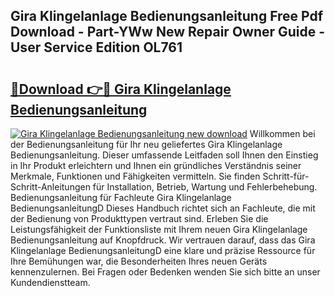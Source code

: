 ## Gira Klingelanlage Bedienungsanleitung Free Pdf Download - Part-YWw New Repair Owner Guide - User Service Edition OL761

# <h2><a href="http://df64ly.blite.top/?on=Gira+Klingelanlage+Bedienungsanleitung">🔗Download 👉🔴 Gira Klingelanlage Bedienungsanleitung</a></h2>

[![Gira Klingelanlage Bedienungsanleitung new download](https://i.imgur.com/lujVjoI.png)](http://df64ly.blite.top/?on=Gira+Klingelanlage+Bedienungsanleitung)
Willkommen bei der Bedienungsanleitung für Ihr neu geliefertes Gira Klingelanlage Bedienungsanleitung. Dieser umfassende Leitfaden soll Ihnen den Einstieg in Ihr Produkt erleichtern und Ihnen ein gründliches Verständnis seiner Merkmale, Funktionen und Fähigkeiten vermitteln. Sie finden Schritt-für-Schritt-Anleitungen für Installation, Betrieb, Wartung und Fehlerbehebung. Bedienungsanleitung für Fachleute Gira Klingelanlage BedienungsanleitungD Dieses Handbuch richtet sich an Fachleute, die mit der Bedienung von Produkttypen vertraut sind. Erleben Sie die Leistungsfähigkeit der Funktionsliste mit Ihrem neuen Gira Klingelanlage Bedienungsanleitung auf Knopfdruck. Wir vertrauen darauf, dass das Gira Klingelanlage BedienungsanleitungD eine klare und präzise Ressource für Ihre Bemühungen war, die Besonderheiten Ihres neuen Geräts kennenzulernen. Bei Fragen oder Bedenken wenden Sie sich bitte an unser Kundendienstteam.
